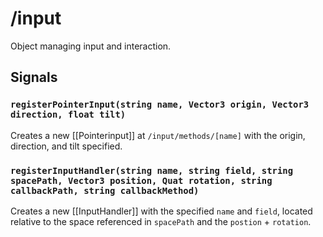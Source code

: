 # /input

Object managing input and interaction.

## Signals
### `registerPointerInput(string name, Vector3 origin, Vector3 direction, float tilt)`
Creates a new [[Pointerinput]] at `/input/methods/[name]` with the origin, direction, and tilt specified.

### `registerInputHandler(string name, string field, string spacePath, Vector3 position, Quat rotation, string callbackPath, string callbackMethod)`
Creates a new [[InputHandler]] with the specified `name` and `field`, located relative to the space referenced in `spacePath` and the `postion` + `rotation`.